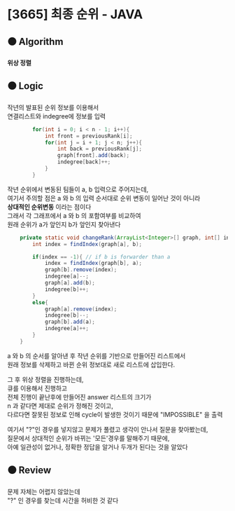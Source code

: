 # [3665] 최종 순위 - JAVA

## :black_circle: Algorithm
**위상 정렬**

## :black_circle: Logic

작년의 발표된 순위 정보를 이용해서  
연결리스트와 indegree에 정보를 입력
```Java
        for(int i = 0; i < n - 1; i++){
            int front = previousRank[i];
            for(int j = i + 1; j < n; j++){
                int back = previousRank[j];
                graph[front].add(back);
                indegree[back]++;
            }
        }
```

작년 순위에서 변동된 팀들이 a, b 입력으로 주어지는데,  
여기서 주의할 점은 a 와 b 의 입력 순서대로 순위 변동이 일어난 것이 아니라  
**상대적인 순위변동** 이라는 점이다  
그래서 각 그래프에서 a 와 b 의 포함여부를 비교하여  
원래 순위가 a가 앞인지 b가 앞인지 찾아낸다

```Java
    private static void changeRank(ArrayList<Integer>[] graph, int[] indegree, int a, int b){
        int index = findIndex(graph[a], b);

        if(index == -1){ // if b is forwarder than a
            index = findIndex(graph[b], a);
            graph[b].remove(index);
            indegree[a]--;
            graph[a].add(b);
            indegree[b]++;
        }
        else{
            graph[a].remove(index);
            indegree[b]--;
            graph[b].add(a);
            indegree[a]++;
        }
    }
```
a 와 b 의 순서를 알아낸 후 작년 순위를 기반으로 만들어진 리스트에서  
원래 정보를 삭제하고 바뀐 순위 정보대로 새로 리스트에 삽입한다.

그 후 위상 정렬을 진행하는데,  
큐를 이용해서 진행하고  
전체 진행이 끝난후에 만들어진 answer 리스트의 크기가  
n 과 같다면 제대로 순위가 정해진 것이고,  
다르다면 잘못된 정보로 인해 cycle이 발생한 것이기 때문에 "IMPOSSIBLE" 을 출력


여기서 "?"인 경우를 넣지않고 문제가 풀렸고 생각이 안나서 질문을 찾아봤는데,  
질문에서 상대적인 순위가 바뀌는 '모든'경우를 말해주기 때문에,  
아예 일관성이 없거나, 정확한 정답을 알거나 두개가 된다는 것을 알았다

## :black_circle: Review
문제 자체는 어렵지 않았는데  
"?" 인 경우를 찾는데 시간을 허비한 것 같다  
